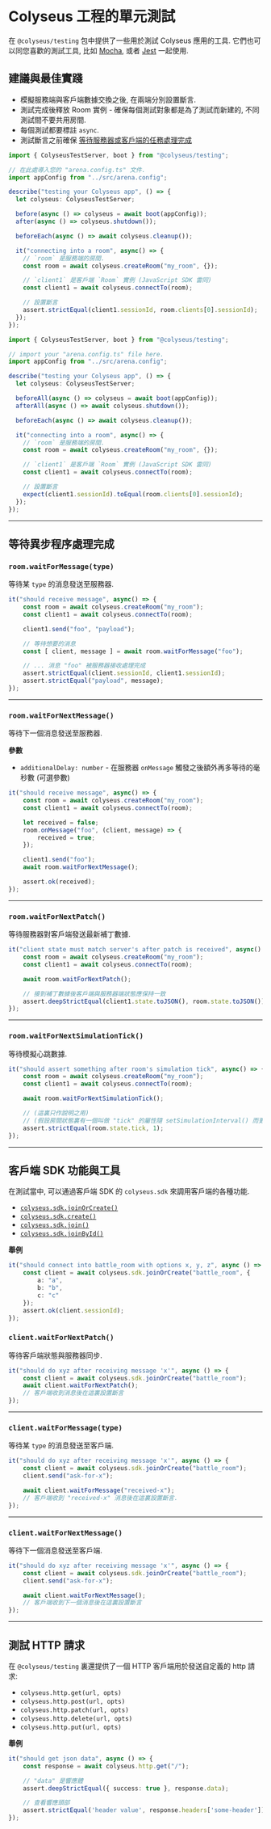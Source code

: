 # Colyseus 工程的單元測試

在 `@colyseus/testing` 包中提供了一些用於測試 Colyseus 應用的工具. 它們也可以同您喜歡的測試工具, 比如 [Mocha](https://mochajs.org/), 或者 [Jest](https://jestjs.io/) 一起使用.

## 建議與最佳實踐

- 模擬服務端與客戶端數據交換之後, 在兩端分別設置斷言.
- 測試完成後釋放 Room 實例 - 確保每個測試對象都是為了測試而新建的, 不同測試間不要共用房間.
- 每個測試都要標註 `async`.
- 測試斷言之前確保 [等待服務器或客戶端的任務處理完成](#等待異步程序處理完成)

```typescript fct_label="Mocha + TypeScript"
import { ColyseusTestServer, boot } from "@colyseus/testing";

// 在此處導入您的 "arena.config.ts" 文件.
import appConfig from "../src/arena.config";

describe("testing your Colyseus app", () => {
  let colyseus: ColyseusTestServer;

  before(async () => colyseus = await boot(appConfig));
  after(async () => colyseus.shutdown());

  beforeEach(async () => await colyseus.cleanup());

  it("connecting into a room", async() => {
    // `room` 是服務端的房間.
    const room = await colyseus.createRoom("my_room", {});

    // `client1` 是客戶端 `Room` 實例 (JavaScript SDK 雷同)
    const client1 = await colyseus.connectTo(room);

    // 設置斷言
    assert.strictEqual(client1.sessionId, room.clients[0].sessionId);
  });
});
```

```typescript fct_label="Jest + TypeScript"
import { ColyseusTestServer, boot } from "@colyseus/testing";

// import your "arena.config.ts" file here.
import appConfig from "../src/arena.config";

describe("testing your Colyseus app", () => {
  let colyseus: ColyseusTestServer;

  beforeAll(async () => colyseus = await boot(appConfig));
  afterAll(async () => await colyseus.shutdown());

  beforeEach(async () => await colyseus.cleanup());

  it("connecting into a room", async() => {
    // `room` 是服務端的房間.
    const room = await colyseus.createRoom("my_room", {});

    // `client1` 是客戶端 `Room` 實例 (JavaScript SDK 雷同)
    const client1 = await colyseus.connectTo(room);

    // 設置斷言
    expect(client1.sessionId).toEqual(room.clients[0].sessionId);
  });
});
```

---

## 等待異步程序處理完成

### `room.waitForMessage(type)`

等待某 `type` 的消息發送至服務器.

```typescript
it("should receive message", async() => {
    const room = await colyseus.createRoom("my_room");
    const client1 = await colyseus.connectTo(room);

    client1.send("foo", "payload");

    // 等待想要的消息
    const [ client, message ] = await room.waitForMessage("foo");

    // ... 消息 "foo" 被服務器接收處理完成
    assert.strictEqual(client.sessionId, client1.sessionId);
    assert.strictEqual("payload", message);
});
```

---

### `room.waitForNextMessage()`

等待下一個消息發送至服務器.

**參數**

- `additionalDelay: number` - 在服務器 `onMessage` 觸發之後額外再多等待的毫秒數 (可選參數)

```typescript
it("should receive message", async() => {
    const room = await colyseus.createRoom("my_room");
    const client1 = await colyseus.connectTo(room);

    let received = false;
    room.onMessage("foo", (client, message) => {
        received = true;
    });

    client1.send("foo");
    await room.waitForNextMessage();

    assert.ok(received);
});
```

---

### `room.waitForNextPatch()`

等待服務器對客戶端發送最新補丁數據.

```typescript
it("client state must match server's after patch is received", async() => {
    const room = await colyseus.createRoom("my_room");
    const client1 = await colyseus.connectTo(room);

    await room.waitForNextPatch();

    // 接到補丁數據後客戶端與服務器端狀態應保持一致
    assert.deepStrictEqual(client1.state.toJSON(), room.state.toJSON());
});
```

---

### `room.waitForNextSimulationTick()`

等待模擬心跳數據.

```typescript
it("should assert something after room's simulation tick", async() => {
    const room = await colyseus.createRoom("my_room");
    const client1 = await colyseus.connectTo(room);

    await room.waitForNextSimulationTick();

    // (這裏只作說明之用)
    // (假設房間狀態裏有一個叫做 "tick" 的屬性隨 setSimulationInterval() 而更新)
    assert.strictEqual(room.state.tick, 1);
});
```

---

## 客戶端 SDK 功能與工具

在測試當中, 可以通過客戶端 SDK 的 `colyseus.sdk` 來調用客戶端的各種功能.

- [`colyseus.sdk.joinOrCreate()`](/colyseus/client/client/#joinorcreate-roomname-string-options-any)
- [`colyseus.sdk.create()`](/colyseus/client/client/#create-roomname-string-options-any)
- [`colyseus.sdk.join()`](/colyseus/client/client/#join-roomname-string-options-any)
- [`colyseus.sdk.joinById()`](/colyseus/client/client/#joinbyid-roomid-string-options-any)

**舉例**

```typescript
it("should connect into battle_room with options x, y, z", async () => {
    const client = await colyseus.sdk.joinOrCreate("battle_room", {
        a: "a",
        b: "b",
        c: "c"
    });
    assert.ok(client.sessionId);
});
```

### `client.waitForNextPatch()`

等待客戶端狀態與服務器同步.

```typescript
it("should do xyz after receiving message 'x'", async () => {
    const client = await colyseus.sdk.joinOrCreate("battle_room");
    await client.waitForNextPatch();
    // 客戶端收到消息後在這裏設置斷言
});
```

---

### `client.waitForMessage(type)`

等待某 `type` 的消息發送至客戶端.

```typescript
it("should do xyz after receiving message 'x'", async () => {
    const client = await colyseus.sdk.joinOrCreate("battle_room");
    client.send("ask-for-x");

    await client.waitForMessage("received-x");
    // 客戶端收到 "received-x" 消息後在這裏設置斷言.
});
```

---

### `client.waitForNextMessage()`

等待下一個消息發送至客戶端.

```typescript
it("should do xyz after receiving message 'x'", async () => {
    const client = await colyseus.sdk.joinOrCreate("battle_room");
    client.send("ask-for-x");

    await client.waitForNextMessage();
    // 客戶端收到下一個消息後在這裏設置斷言
});
```

---

## 測試 HTTP 請求

在 `@colyseus/testing` 裏還提供了一個 HTTP 客戶端用於發送自定義的 http 請求:

- `colyseus.http.get(url, opts)`
- `colyseus.http.post(url, opts)`
- `colyseus.http.patch(url, opts)`
- `colyseus.http.delete(url, opts)`
- `colyseus.http.put(url, opts)`

**舉例**

```typescript
it("should get json data", async () => {
    const response = await colyseus.http.get("/");

    // "data" 是響應體
    assert.deepStrictEqual({ success: true }, response.data);

    // 查看響應頭部
    assert.strictEqual('header value', response.headers['some-header']);
});
```